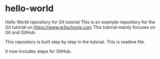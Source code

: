 # hello-world
Hello World repository for Git tutorial
This is an example repository for the Git tutorial on https://www.w3schools.com
This tutorial mainly focuses on Git and GitHub.

This repository is built step by step in the tutorial.
This is readme file.

It now includes steps for GitHub.
